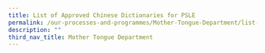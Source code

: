 ```yaml
---
title: List of Approved Chinese Dictionaries for PSLE
permalink: /our-processes-and-programmes/Mother-Tongue-Department/list-of-approved-chinese-dictionaries-forpsle
description: ""
third_nav_title: Mother Tongue Department
---
```

